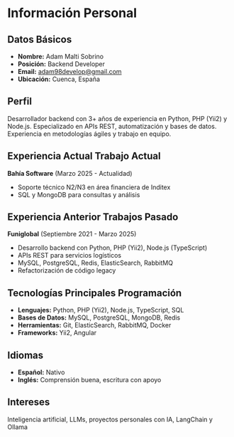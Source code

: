 # Información Personal

## Datos Básicos
- **Nombre:** Adam Malti Sobrino
- **Posición:** Backend Developer
- **Email:** adam98develop@gmail.com
- **Ubicación:** Cuenca, España

## Perfil
Desarrollador backend con 3+ años de experiencia en Python, PHP (Yii2) y Node.js. Especializado en APIs REST, automatización y bases de datos. Experiencia en metodologías ágiles y trabajo en equipo.

## Experiencia Actual Trabajo Actual
**Bahía Software** (Marzo 2025 - Actualidad)
- Soporte técnico N2/N3 en área financiera de Inditex
- SQL y MongoDB para consultas y análisis

## Experiencia Anterior Trabajos Pasado
**Funiglobal** (Septiembre 2021 - Marzo 2025)
- Desarrollo backend con Python, PHP (Yii2), Node.js (TypeScript)
- APIs REST para servicios logísticos
- MySQL, PostgreSQL, Redis, ElasticSearch, RabbitMQ
- Refactorización de código legacy

## Tecnologías Principales Programación
- **Lenguajes:** Python, PHP (Yii2), Node.js, TypeScript, SQL
- **Bases de Datos:** MySQL, PostgreSQL, MongoDB, Redis
- **Herramientas:** Git, ElasticSearch, RabbitMQ, Docker
- **Frameworks:** Yii2, Angular

## Idiomas
- **Español:** Nativo
- **Inglés:** Comprensión buena, escritura con apoyo

## Intereses
Inteligencia artificial, LLMs, proyectos personales con IA, LangChain y Ollama
